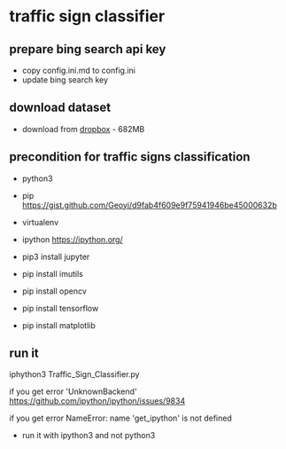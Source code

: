 # traffic sign classifier

## prepare bing search api key
- copy config.ini.md to config.ini
- update bing search key

## download dataset
- download from [dropbox](https://www.dropbox.com/s/7az1wmet7u9gfq4/dataset.zip?dl=0) - 682MB


## precondition for traffic signs classification
- python3
- pip
https://gist.github.com/Geoyi/d9fab4f609e9f75941946be45000632b

- virtualenv

- ipython
https://ipython.org/
- pip3 install jupyter


- pip install imutils
- pip install opencv
- pip install tensorflow
- pip install matplotlib



## run it

iphython3 Traffic_Sign_Classifier.py

if you get error 'UnknownBackend'
https://github.com/ipython/ipython/issues/9834

if you get error NameError: name 'get_ipython' is not defined
- run it with ipython3 and not python3


